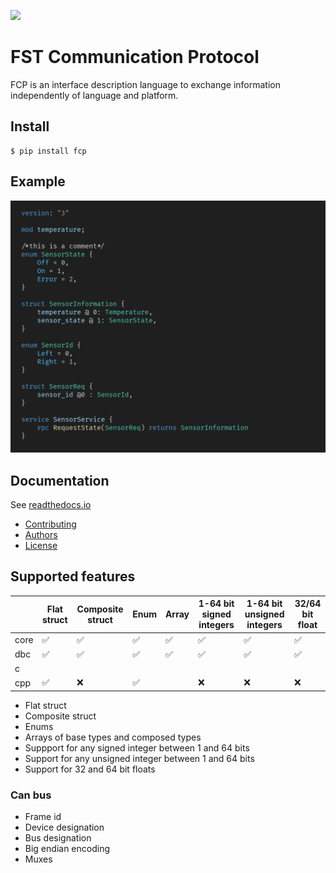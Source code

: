 ![](https://github.com/joajfreitas/fcp-core/actions/workflows/ci.yml/badge.svg)

# FST Communication Protocol

FCP is an interface description language to exchange information independently of language and platform.

## Install

	$ pip install fcp

## Example

![Code showcase](./assets/code_showcase.png)

## Documentation

See [readthedocs.io](https://fcp-core.readthedocs.io/en/latest/)

 * [Contributing](./CONTRIBUTING.md)
 * [Authors](./AUTHORS)
 * [License](./LICENSE)

## Supported features

|      | Flat struct | Composite struct | Enum | Array | 1-64 bit signed integers | 1-64 bit unsigned integers | 32/64 bit float |
|------|-------------|------------------|------|-------|--------------------------|----------------------------|-----------------|
| core |      ✅     |         ✅       |   ✅ |   ✅  |             ✅           |              ✅            |        ✅       |
| dbc  |      ✅     |         ✅       |   ✅ |   ✅  |             ✅           |              ✅            |        ✅       |
| c    |             |                  |      |       |                          |                            |                 |
| cpp  |      ✅     |         ❌       |   ✅ |       |             ❌           |              ❌            |        ❌       |

 * Flat struct
 * Composite struct
 * Enums
 * Arrays of base types and composed types
 * Suppport for any signed integer between 1 and 64 bits
 * Support for any unsigned integer between 1 and 64 bits
 * Support for 32 and 64 bit floats


### Can bus

 * Frame id
 * Device designation
 * Bus designation
 * Big endian encoding
 * Muxes
